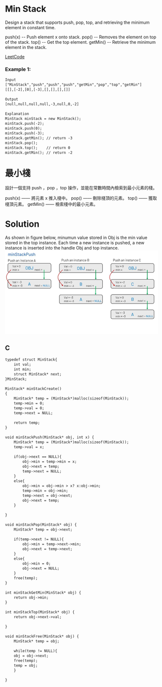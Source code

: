 # Min Stack
Design a stack that supports push, pop, top, and retrieving the minimum element in constant time.

push(x) -- Push element x onto stack.
pop() -- Removes the element on top of the stack.
top() -- Get the top element.
getMin() -- Retrieve the minimum element in the stack.

[LeetCode](https://leetcode.com/problems/min-stack/)  

### Example 1:
```
Input
["MinStack","push","push","push","getMin","pop","top","getMin"]
[[],[-2],[0],[-3],[],[],[],[]]

Output
[null,null,null,null,-3,null,0,-2]

Explanation
MinStack minStack = new MinStack();
minStack.push(-2);
minStack.push(0);
minStack.push(-3);
minStack.getMin(); // return -3
minStack.pop();
minStack.top();    // return 0
minStack.getMin(); // return -2
```

# 最小棧
設計一個支持 push ，pop ，top 操作，並能在常數時間內檢索到最小元素的棧。

push(x) —— 將元素 x 推入棧中。
pop() —— 刪除棧頂的元素。
top() —— 獲取棧頂元素。
getMin() —— 檢索棧中的最小元素。


# Solution  
As shown in figure below, minumun value stored in Obj is the min value stored in the top instance.
Each time a new instance is pushed, a new instance is inserted into the handle Obj and top instance.  
<img src="img/155.JPG" width = "650"/>


## C

```
typedef struct MinStack{
    int val;
    int min;
    struct MinStack* next;
}MinStack;

MinStack* minStackCreate()
{
    MinStack* temp = (MinStack*)malloc(sizeof(MinStack));
    temp->min = 0;
    temp->val = 0;
    temp->next = NULL;

    return temp;
}

void minStackPush(MinStack* obj, int x) {
    MinStack* temp = (MinStack*)malloc(sizeof(MinStack));
    temp->val = x;

    if(obj->next == NULL){
        obj->min = temp->min = x;        
        obj->next = temp;        
        temp->next = NULL;
    }
    else{
        obj->min = obj->min > x? x:obj->min;
        temp->min = obj->min;
        temp->next = obj->next;
        obj->next = temp;           
    }

}

void minStackPop(MinStack* obj) {
    MinStack* temp = obj->next;

    if(temp->next != NULL){
        obj->min = temp->next->min;
        obj->next = temp->next;    
    }
    else{
        obj->min = 0;
        obj->next = NULL;
    }
    free(temp);
}

int minStackGetMin(MinStack* obj) {
    return obj->min;
}

int minStackTop(MinStack* obj) {
    return obj->next->val;

}

void minStackFree(MinStack* obj) {
    MinStack* temp = obj;

    while(temp != NULL){
    obj = obj->next;
    free(temp);
    temp = obj;
    }

}
```


